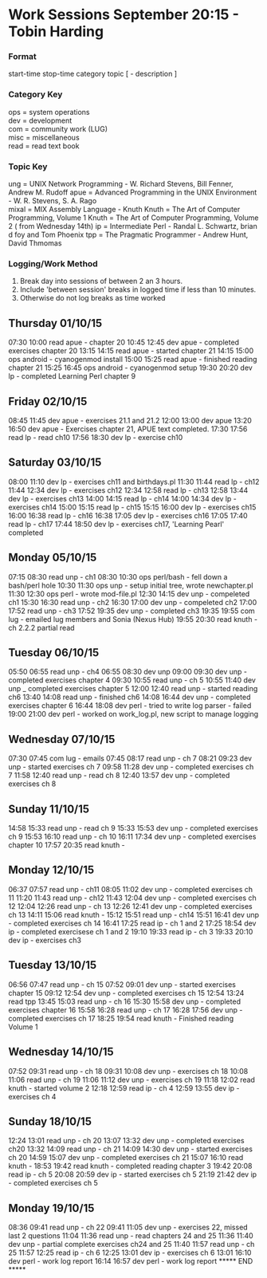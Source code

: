 Work Sessions September 20:15 - Tobin Harding
============================================

### Format #
start-time stop-time category topic [ - description ]

### Category Key #
ops = system operations  
dev = development  
com = community work (LUG)  
misc = miscellaneous  
read = read text book

### Topic Key #
ung = UNIX Network Programming - W. Richard Stevens, Bill Fenner, Andrew M. Rudoff
apue = Advanced Programming in the UNIX Environment - W. R. Stevens, S. A. Rago  
mixal = MIX Assembly Language - Knuth
Knuth = The Art of Computer Programming, Volume 1
Knuth = The Art of Computer Programming, Volume 2 ( from Wednesday 14th)
ip = Intermediate Perl - Randal L. Schwartz, brian d foy and Tom Phoenix
tpp = The Pragmatic Programmer - Andrew Hunt, David Thmomas

### Logging/Work Method #
1. Break day into sessions of between 2 an 3 hours.  
2. Include 'between session' breaks in logged time if less than 10 minutes.  
3. Otherwise do not log breaks as time worked  

Thursday 01/10/15
-----------------
07:30 10:00 read apue - chapter 20
10:45 12:45 dev apue - completed exercises chapter 20
13:15 14:15 read apue - started chapter 21
14:15 15:00 ops android - cyanogenmod install
15:00 15:25 read apue - finished reading chapter 21
15:25 16:45 ops android - cyanogenmod setup
19:30 20:20 dev lp - completed Learning Perl chapter 9

Friday 02/10/15
---------------
08:45 11:45 dev apue - exercises 21.1 and 21.2
12:00 13:00 dev apue
13:20 16:50 dev apue - Exercises chapter 21, APUE text completed.
17:30 17:56 read lp - read ch10
17:56 18:30 dev lp - exercise ch10

Saturday 03/10/15
---------------
08:00 11:10 dev lp - exercises ch11 and birthdays.pl
11:30 11:44 read lp - ch12
11:44 12:34 dev lp - exercises ch12
12:34 12:58 read lp - ch13
12:58 13:44 dev lp - exercises ch13
14:00 14:15 read lp - ch14
14:00 14:34 dev lp - exercises ch14
15:00 15:15 read lp - ch15
15:15 16:00 dev lp - exercises ch15
16:00 16:38 read lp - ch16
16:38 17:05 dev lp - exercises ch16
17:05 17:40 read lp - ch17
17:44 18:50 dev lp - exercises ch17, 'Learning Pearl' completed

Monday 05/10/15
---------------
07:15 08:30 read unp - ch1
08:30 10:30 ops perl/bash - fell down a bash/perl hole
10:30 11:30 ops unp - setup initial tree, wrote newchapter.pl
11:30 12:30 ops perl - wrote mod-file.pl
12:30 14:15 dev unp - compeleted ch1
15:30 16:30 read unp - ch2
16:30 17:00 dev unp - compeleted ch2
17:00 17:52 read unp - ch3
17:52 19:35 dev unp - completed ch3
19:35 19:55 com lug - emailed lug members and Sonia (Nexus Hub)
19:55 20:30 read knuth - ch 2.2.2 partial read

Tuesday 06/10/15
----------------
05:50 06:55 read unp - ch4
06:55 08:30 dev unp
09:00 09:30 dev unp - completed exercises chapter 4
09:30 10:55 read unp - ch 5
10:55 11:40 dev unp _ completed exercises chapter 5
12:00 12:40 read unp - started reading ch6
13:40 14:08 read unp - finished ch6
14:08 16:44 dev unp - completed exercises chapter 6
16:44 18:08 dev perl - tried to write log parser - failed
19:00 21:00 dev perl - worked on work_log.pl, new script to manage logging

Wednesday 07/10/15
----------------
07:30 07:45 com lug - emails
07:45 08:17 read unp - ch 7
08:21 09:23 dev unp - started exercises ch 7
09:58 11:28 dev unp - completed exercises ch 7
11:58 12:40 read unp - read ch 8
12:40 13:57 dev unp - completed exercises ch 8

Sunday 11/10/15
----------------
14:58 15:33 read unp - read ch 9
15:33 15:53 dev unp - completed exercises ch 9
15:53 16:10 read unp - ch 10
16:11 17:34 dev unp - completed exercises chapter 10
17:57 20:35 read knuth - 

Monday 12/10/15
----------------
06:37 07:57 read unp - ch11
08:05 11:02 dev unp - completed exercises ch 11
11:20 11:43 read unp - ch12
11:43 12:04 dev unp - completed exercises ch 12
12:04 12:26 read unp - ch 13
12:26 12:41 dev unp - completed exercises ch 13
14:11 15:06 read knuth - 
15:12 15:51 read unp - ch14
15:51 16:41 dev unp - completed exercises ch 14
16:41 17:25 read ip - ch 1 and 2
17:25 18:54 dev ip - completed exercisese ch 1 and 2
19:10 19:33 read ip - ch 3
19:33 20:10 dev ip - exercises ch3

Tuesday 13/10/15
----------------
06:56 07:47 read unp - ch 15
07:52 09:01 dev unp - started exercises chapter 15
09:12 12:54 dev unp - completed exercises ch 15
12:54 13:24 read tpp
13:45 15:03 read unp - ch 16
15:30 15:58 dev unp - completed exercises chapter 16
15:58 16:28 read unp - ch 17
16:28 17:56 dev unp - completed exercises ch 17
18:25 19:54 read knuth - Finished reading Volume 1

Wednesday 14/10/15
------------------
07:52 09:31 read unp - ch 18
09:31 10:08 dev unp - exercises ch 18
10:08 11:06 read unp - ch 19
11:06 11:12 dev unp - exercises ch 19
11:18 12:02 read knuth - started volume 2
12:18 12:59 read ip - ch 4
12:59 13:55 dev ip - exercises ch 4

Sunday 18/10/15
----------------
12:24 13:01 read unp - ch 20
13:07 13:32 dev unp - completed exercises ch20
13:32 14:09 read unp - ch 21
14:09 14:30 dev unp - started exercises ch 20
14:59 15:07 dev unp - completed exercises ch 21
15:07 16:10 read knuth - 
18:53 19:42 read knuth - completed reading chapter 3
19:42 20:08 read ip - ch 5
20:08 20:59 dev ip - started exercises ch 5
21:19 21:42 dev ip - completed exercises ch 5

Monday 19/10/15
----------------
08:36 09:41 read unp - ch 22
09:41 11:05 dev unp - exercises 22, missed last 2 questions
11:04 11:36 read unp - read chapters 24 and 25
11:36 11:40 dev unp - partial complete exercises ch24 and 25
11:40 11:57 read unp - ch 25
11:57 12:25 read ip - ch 6
12:25 13:01 dev ip - exercises ch 6
13:01 16:10 dev perl - work log report
16:14 16:57 dev perl - work log report
***** END *****
